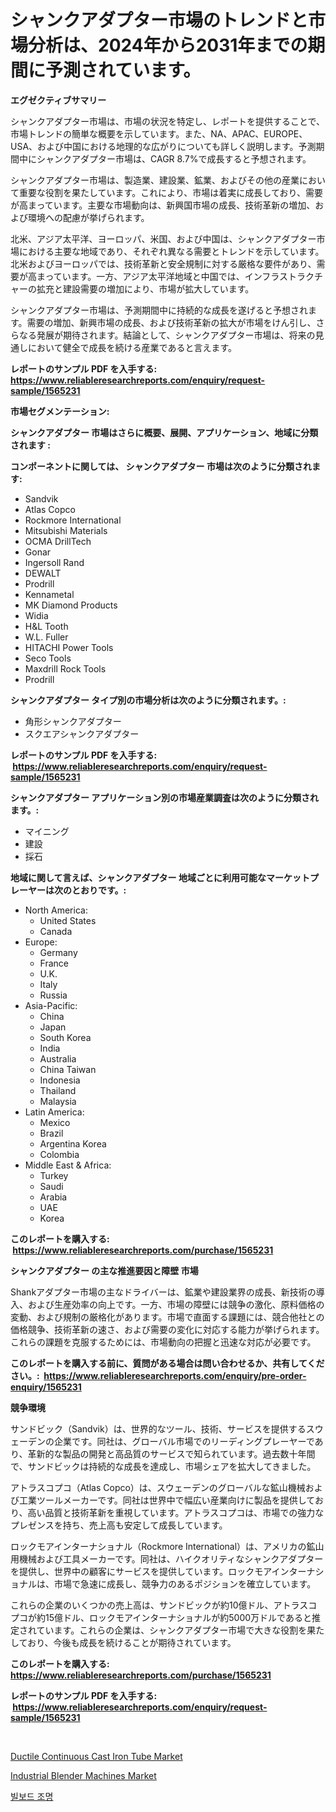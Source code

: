 <p><h1>シャンクアダプター市場のトレンドと市場分析は、2024年から2031年までの期間に予測されています。</h1></p><p><strong>エグゼクティブサマリー</strong></p>
<p><p>シャンクアダプター市場は、市場の状況を特定し、レポートを提供することで、市場トレンドの簡単な概要を示しています。また、NA、APAC、EUROPE、USA、および中国における地理的な広がりについても詳しく説明します。予測期間中にシャンクアダプター市場は、CAGR 8.7%で成長すると予想されます。</p><p>シャンクアダプター市場は、製造業、建設業、鉱業、およびその他の産業において重要な役割を果たしています。これにより、市場は着実に成長しており、需要が高まっています。主要な市場動向は、新興国市場の成長、技術革新の増加、および環境への配慮が挙げられます。</p><p>北米、アジア太平洋、ヨーロッパ、米国、および中国は、シャンクアダプター市場における主要な地域であり、それぞれ異なる需要とトレンドを示しています。北米およびヨーロッパでは、技術革新と安全規制に対する厳格な要件があり、需要が高まっています。一方、アジア太平洋地域と中国では、インフラストラクチャーの拡充と建設需要の増加により、市場が拡大しています。</p><p>シャンクアダプター市場は、予測期間中に持続的な成長を遂げると予想されます。需要の増加、新興市場の成長、および技術革新の拡大が市場をけん引し、さらなる発展が期待されます。結論として、シャンクアダプター市場は、将来の見通しにおいて健全で成長を続ける産業であると言えます。</p></p>
<p><strong>レポートのサンプル PDF を入手する: <a href="https://www.reliableresearchreports.com/enquiry/request-sample/1565231">https://www.reliableresearchreports.com/enquiry/request-sample/1565231</a></strong></p>
<p><strong>市場セグメンテーション:</strong></p>
<p><strong> シャンクアダプター 市場はさらに概要、展開、アプリケーション、地域に分類されます :</strong></p>
<p><strong>コンポーネントに関しては、 シャンクアダプター 市場は次のように分類されます: &nbsp;</strong></p>
<p><ul><li>Sandvik</li><li>Atlas Copco</li><li>Rockmore International</li><li>Mitsubishi Materials</li><li>OCMA DrillTech</li><li>Gonar</li><li>Ingersoll Rand</li><li>DEWALT</li><li>Prodrill</li><li>Kennametal</li><li>MK Diamond Products</li><li>Widia</li><li>H&L Tooth</li><li>W.L. Fuller</li><li>HITACHI Power Tools</li><li>Seco Tools</li><li>Maxdrill Rock Tools</li><li>Prodrill</li></ul></p>
<p><strong> シャンクアダプター タイプ別の市場分析は次のように分類されます。:</strong></p>
<p><ul><li>角形シャンクアダプター</li><li>スクエアシャンクアダプター</li></ul></p>
<p><strong>レポートのサンプル PDF を入手する: &nbsp;<a href="https://www.reliableresearchreports.com/enquiry/request-sample/1565231">https://www.reliableresearchreports.com/enquiry/request-sample/1565231</a></strong></p>
<p><strong> シャンクアダプター アプリケーション別の市場産業調査は次のように分類されます。:</strong></p>
<p><ul><li>マイニング</li><li>建設</li><li>採石</li></ul></p>
<p><strong>地域に関して言えば、シャンクアダプター 地域ごとに利用可能なマーケットプレーヤーは次のとおりです。:</strong></p>
<p><ul>
    <li>
        North America:
        <ul>
            <li>United States</li>
            <li>Canada</li>
        </ul>
    </li>
    <li>
        Europe:
        <ul>
            <li>Germany</li>
            <li>France</li>
            <li>U.K.</li>
            <li>Italy</li>
            <li>Russia</li>
        </ul>
    </li>
    <li>
        Asia-Pacific:
        <ul>
            <li>China</li>
            <li>Japan</li>
            <li>South Korea</li>
            <li>India</li>
            <li>Australia</li>
            <li>China Taiwan</li>
            <li>Indonesia</li>
            <li>Thailand</li>
            <li>Malaysia</li>
        </ul>
    </li>
    <li>
        Latin America:
        <ul>
            <li>Mexico</li>
            <li>Brazil</li>
            <li>Argentina Korea</li>
            <li>Colombia</li>
        </ul>
    </li>
    <li>
        Middle East & Africa:
        <ul>
            <li>Turkey</li>
            <li>Saudi</li>
            <li>Arabia</li>
            <li>UAE</li>
            <li>Korea</li>
        </ul>
    </li>
    </ul></p>
<p><strong>このレポートを購入する: &nbsp;<a href="https://www.reliableresearchreports.com/purchase/1565231">https://www.reliableresearchreports.com/purchase/1565231</a></strong></p>
<p><strong>シャンクアダプター の主な推進要因と障壁 市場</strong></p>
<p><p>Shankアダプター市場の主なドライバーは、鉱業や建設業界の成長、新技術の導入、および生産効率の向上です。一方、市場の障壁には競争の激化、原料価格の変動、および規制の厳格化があります。市場で直面する課題には、競合他社との価格競争、技術革新の速さ、および需要の変化に対応する能力が挙げられます。これらの課題を克服するためには、市場動向の把握と迅速な対応が必要です。</p></p>
<p><strong>このレポートを購入する前に、質問がある場合は問い合わせるか、共有してください。:&nbsp; <a href="https://www.reliableresearchreports.com/enquiry/pre-order-enquiry/1565231">https://www.reliableresearchreports.com/enquiry/pre-order-enquiry/1565231</a></strong></p>
<p><strong>競争環境</strong></p>
<p><p>サンドビック（Sandvik）は、世界的なツール、技術、サービスを提供するスウェーデンの企業です。同社は、グローバル市場でのリーディングプレーヤーであり、革新的な製品の開発と高品質のサービスで知られています。過去数十年間で、サンドビックは持続的な成長を達成し、市場シェアを拡大してきました。</p><p>アトラスコプコ（Atlas Copco）は、スウェーデンのグローバルな鉱山機械および工業ツールメーカーです。同社は世界中で幅広い産業向けに製品を提供しており、高い品質と技術革新を重視しています。アトラスコプコは、市場での強力なプレゼンスを持ち、売上高も安定して成長しています。</p><p>ロックモアインターナショナル（Rockmore International）は、アメリカの鉱山用機械および工具メーカーです。同社は、ハイクオリティなシャンクアダプターを提供し、世界中の顧客にサービスを提供しています。ロックモアインターナショナルは、市場で急速に成長し、競争力のあるポジションを確立しています。</p><p>これらの企業のいくつかの売上高は、サンドビックが約10億ドル、アトラスコプコが約15億ドル、ロックモアインターナショナルが約5000万ドルであると推定されています。これらの企業は、シャンクアダプター市場で大きな役割を果たしており、今後も成長を続けることが期待されています。</p></p>
<p><strong>このレポートを購入する: &nbsp; <a href="https://www.reliableresearchreports.com/purchase/1565231">https://www.reliableresearchreports.com/purchase/1565231</a></strong></p>
<p><strong>レポートのサンプル PDF を入手する: &nbsp;<a href="https://www.reliableresearchreports.com/enquiry/request-sample/1565231">https://www.reliableresearchreports.com/enquiry/request-sample/1565231</a></strong><strong></strong></p>
<p>&nbsp;</p>
<p><p><a href="https://valiant-lunge-8fe.notion.site/Ductile-Continuous-Cast-Iron-Tube-Market-Size-and-Examines-its-Market-Scope-with-a-Primary-Focus-o-535787a2a96c4f7980843b9bf66034af">Ductile Continuous Cast Iron Tube Market</a></p><p><a href="https://metal-farmhouse-e95.notion.site/Global-Industrial-Blender-Machines-Market-Size-and-Market-Trends-Insights-and-Projections-from-2024-4c36923fd05b41b4bee98fd6972ba23b">Industrial Blender Machines Market</a></p><p><a href="https://github.com/fernandotryO5lson96765/Market-Research-Report-List-1/blob/main/60618674962.md">빌보드 조명</a></p></p>